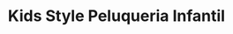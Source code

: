 ---
title: "Kids Style Peluqueria Infantil"
url: /torrent/kids-style-peluqueria-infantil/
shop: peluquería
---